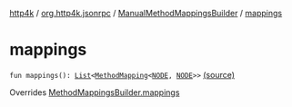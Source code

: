 [http4k](../../index.md) / [org.http4k.jsonrpc](../index.md) / [ManualMethodMappingsBuilder](index.md) / [mappings](./mappings.md)

# mappings

`fun mappings(): `[`List`](https://kotlinlang.org/api/latest/jvm/stdlib/kotlin.collections/-list/index.html)`<`[`MethodMapping`](../-method-mapping/index.md)`<`[`NODE`](index.md#NODE)`, `[`NODE`](index.md#NODE)`>>` [(source)](https://github.com/http4k/http4k/blob/master/http4k-jsonrpc/src/main/kotlin/org/http4k/jsonrpc/MethodMappingsBuilder.kt#L20)

Overrides [MethodMappingsBuilder.mappings](../-method-mappings-builder/mappings.md)

